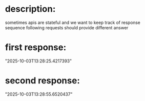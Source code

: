# description:

sometimes apis are stateful and we want to keep track of response sequence
following requests should provide different answer

# first response:

"2025-10-03T13:28:25.4217393"

# second response:

"2025-10-03T13:28:55.6520437"
